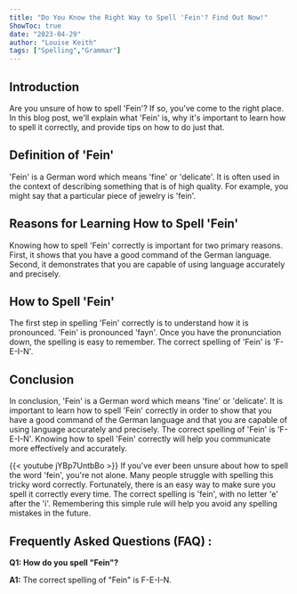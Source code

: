 ```yaml
---
title: "Do You Know the Right Way to Spell 'Fein'? Find Out Now!"
ShowToc: true 
date: "2023-04-29"
author: "Louise Keith" 
tags: ["Spelling","Grammar"]
---
```

## Introduction
Are you unsure of how to spell 'Fein'? If so, you've come to the right place. In this blog post, we'll explain what 'Fein' is, why it's important to learn how to spell it correctly, and provide tips on how to do just that. 

## Definition of 'Fein'
'Fein' is a German word which means 'fine' or 'delicate'. It is often used in the context of describing something that is of high quality. For example, you might say that a particular piece of jewelry is 'fein'. 

## Reasons for Learning How to Spell 'Fein'
Knowing how to spell 'Fein' correctly is important for two primary reasons. First, it shows that you have a good command of the German language. Second, it demonstrates that you are capable of using language accurately and precisely. 

## How to Spell 'Fein'
The first step in spelling 'Fein' correctly is to understand how it is pronounced. 'Fein' is pronounced 'fayn'. Once you have the pronunciation down, the spelling is easy to remember. The correct spelling of 'Fein' is 'F-E-I-N'. 

## Conclusion
In conclusion, 'Fein' is a German word which means 'fine' or 'delicate'. It is important to learn how to spell 'Fein' correctly in order to show that you have a good command of the German language and that you are capable of using language accurately and precisely. The correct spelling of 'Fein' is 'F-E-I-N'. Knowing how to spell 'Fein' correctly will help you communicate more effectively and accurately.

{{< youtube jYBp7UntbBo >}} 
If you've ever been unsure about how to spell the word 'fein', you're not alone. Many people struggle with spelling this tricky word correctly. Fortunately, there is an easy way to make sure you spell it correctly every time. The correct spelling is 'fein', with no letter 'e' after the 'i'. Remembering this simple rule will help you avoid any spelling mistakes in the future.

## Frequently Asked Questions (FAQ) :
**Q1: How do you spell "Fein"?**

**A1:** The correct spelling of "Fein" is F-E-I-N.





